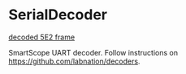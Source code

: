 # SerialDecoder

[decoded 5E2 frame](https://raw.github.com/flowenol/SerialDecoder/master/decode5E2.png)

SmartScope UART decoder. Follow instructions on https://github.com/labnation/decoders.
